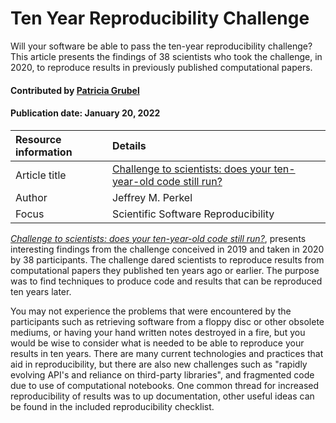 # Ten Year Reproducibility Challenge 
<!-- deck text start -->
Will your software be able to pass the ten-year reproducibility challenge? This article presents the findings of 38 scientists who took the challenge, in 2020, to reproduce results in previously published computational papers. 

<!-- deck text end --> 

#### Contributed by [Patricia Grubel](https://github.com/pagrubel "Patricia Grubel")
#### Publication date: January 20, 2022

Resource information | Details 
:--- | :--- 
Article title  | [Challenge to scientists: does your ten-year-old code still run?](https://doi.org/10.1038/d41586-020-02462-7)
Author | Jeffrey M. Perkel 
Focus | Scientific Software Reproducibility 

*[Challenge to scientists: does your ten-year-old code still
run?](https://doi.org/10.1038/d41586-020-02462-7)*, presents interesting
findings from the challenge conceived in 2019 and taken in 2020 by 38 participants.
The challenge dared scientists to reproduce results from computational
papers they published ten years ago or earlier. The purpose was to find
techniques to produce code and results that can be reproduced ten years later.

You may not experience the problems that were encountered by the participants
such as retrieving software from a floppy disc or other obsolete mediums, or
having your hand written notes destroyed in a fire, but you would be wise to
consider what is needed to be able to reproduce your results in ten years.
There are many current technologies and practices that aid in reproducibility,
but there are also new challenges such as "rapidly evolving API's and reliance
on third-party libraries", and fragmented code due to use of computational
notebooks.  One common thread for increased reproducibility of results was to
up documentation, other useful ideas can be found in the included
reproducibility checklist.

<!-- 
Publish: yes 
Categories: Planning, Development, Reliability
Topics: Reproducibility, Software Engineering, Revision Control, Documentation

-->
